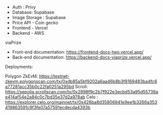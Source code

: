 
- Auth : Privy
- Database: Supabase
- Image Storage : Supabase
- Price API - Coin gecko
- Frontend - Vercel
- Backend - AWS

viaPrize
- Front-end documentation: https://frontend-docs-two.vercel.app/
- Back-end documentation: https://backend-docs-viaprize.vercel.app/


Deployments:




Polygon ZkEvM: https://testnet-zkevm.polygonscan.com/tx/0xdb85a5bf9202a6aa46b8b3f8169483ba4fc6a77281acc35b0c22fa0251a295bd
Scroll: https://sepolia.scrollscan.com/tx/0x2898f9c2b7f922e3ecbd53a95d55738ae414af54e2a84c0c7bd35e37d2a978ab
Celo : https://explorer.celo.org/mainnet/tx/0x426ba8d35806941e9ee1b3266a353419863591c9f3fe07a57591ecdecda4393b


